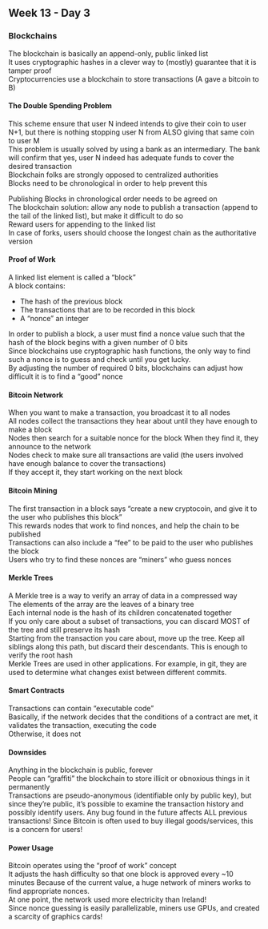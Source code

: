 ## Week 13 - Day 3
### Blockchains
The blockchain is basically an append-only, public linked list  
It uses cryptographic hashes in a clever way to (mostly) guarantee that it is tamper proof  
Cryptocurrencies use a blockchain to store transactions (A gave a bitcoin to B)

#### The Double Spending Problem
This scheme ensure that user N indeed intends to give their coin to user N+1, but there is nothing stopping user N from ALSO giving that same coin to user M  
This problem is usually solved by using a bank as an intermediary. The bank will confirm that yes, user N indeed has adequate funds to cover the desired transaction  
Blockchain folks are strongly opposed to centralized authorities  
Blocks need to be chronological in order to help prevent this

Publishing Blocks in chronological order needs to be agreed on  
The blockchain solution: allow any node to publish a transaction (append to the tail of the linked list), but make it difficult to do so  
Reward users for appending to the linked list  
In case of forks, users should choose the longest chain as the authoritative version

#### Proof of Work
A linked list element is called a “block”  
A block contains:

* The hash of the previous block
* The transactions that are to be recorded in this block 
* A “nonce” an integer

In order to publish a block, a user must find a nonce value such that the hash of the block begins with a given number of 0 bits  
Since blockchains use cryptographic hash functions, the only way to find such a nonce is to guess and check until you get lucky.  
By adjusting the number of required 0 bits, blockchains can adjust how difficult it is to find a “good” nonce

#### Bitcoin Network
When you want to make a transaction, you broadcast it to all nodes  
All nodes collect the transactions they hear about until they have enough to make a block  
Nodes then search for a suitable nonce for the block When they find it, they announce to the network  
Nodes check to make sure all transactions are valid (the users involved have enough balance to cover the transactions)  
If they accept it, they start working on the next block

#### Bitcoin Mining
The first transaction in a block says “create a new cryptocoin, and give it to the user who publishes this block”  
This rewards nodes that work to find nonces, and help the chain to be published  
Transactions can also include a “fee” to be paid to the user who publishes the block  
Users who try to find these nonces are “miners” who guess nonces

#### Merkle Trees
A Merkle tree is a way to verify an array of data in a compressed way  
The elements of the array are the leaves of a binary tree  
Each internal node is the hash of its children concatenated together  
If you only care about a subset of transactions, you can discard MOST of the tree and still preserve its hash  
Starting from the transaction you care about, move up the tree. Keep all siblings along this path, but discard their descendants. This is enough to verify the root hash  
Merkle Trees are used in other applications. For example, in git, they are used to determine what changes exist between different commits.

#### Smart Contracts
Transactions can contain “executable code”  
Basically, if the network decides that the conditions of a contract are met, it validates the transaction, executing the code  
Otherwise, it does not

#### Downsides
Anything in the blockchain is public, forever  
People can “graffiti” the blockchain to store illicit or obnoxious things in it permanently  
Transactions are pseudo-anonymous (identifiable only by public key), but since they’re public, it’s possible to examine the transaction history and possibly identify users. Any bug found in the future affects ALL previous transactions!
Since Bitcoin is often used to buy illegal goods/services, this is a concern for users!

#### Power Usage
Bitcoin operates using the “proof of work” concept  
It adjusts the hash difficulty so that one block is approved every ~10 minutes
Because of the current value, a huge network of miners works to find appropriate nonces.  
At one point, the network used more electricity than Ireland!  
Since nonce guessing is easily parallelizable, miners use GPUs, and created a scarcity of graphics cards!